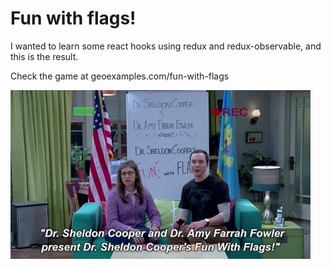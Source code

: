 Fun with flags!
===============

I wanted to learn some react hooks using redux and redux-observable, and this is the result.

Check the game at geoexamples.com/fun-with-flags

![alt text](fun-with-flags.gif "Fun with flags!")